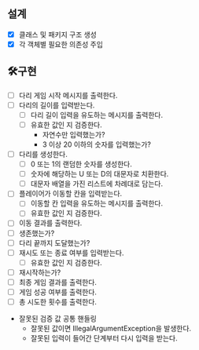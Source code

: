 ## 설계
* [x] 클래스 및 패키지 구조 생성
* [x] 각 객체별 필요한 의존성 주입

## 🛠️구현
* [ ] 다리 게임 시작 메시지를 출력한다.
* [ ] 다리의 길이를 입력받는다.
    * [ ] 다리 길이 입력을 유도하는 메시지를 출력한다.
    * [ ] 유효한 값인 지 검증한다.
        * 자연수만 입력했는가?
        * 3 이상 20 이하의 숫자를 입력했는가?
* [ ] 다리를 생성한다.
    * [ ] 0 또는 1의 랜덤한 숫자를 생성한다.
    * [ ] 숫자에 해당하는 U 또는 D의 대문자로 치환한다.
    * [ ] 대문자 배열을 가진 리스트에 차례대로 담는다.
* [ ] 플레이어가 이동할 칸을 입력받는다.
    * [ ] 이동할 칸 입력을 유도하는 메시지를 출력한다.
    * [ ] 유효한 값인 지 검증한다.
* [ ] 이동 결과를 출력한다.
* [ ] 생존했는가?
* [ ] 다리 끝까지 도달했는가?
* [ ] 재시도 또는 종료 여부를 입력받는다.
    * [ ] 유효한 값인 지 검증한다.
* [ ] 재시작하는가?
* [ ] 최종 게임 결과를 출력한다.
* [ ] 게임 성공 여부를 출력한다.
* [ ] 총 시도한 횟수를 출력한다.

* 잘못된 검증 값 공통 핸들링
    * 잘못된 값이면 IllegalArgumentException을 발생한다.
    * 잘못된 입력이 들어간 단계부터 다시 입력을 받는다.